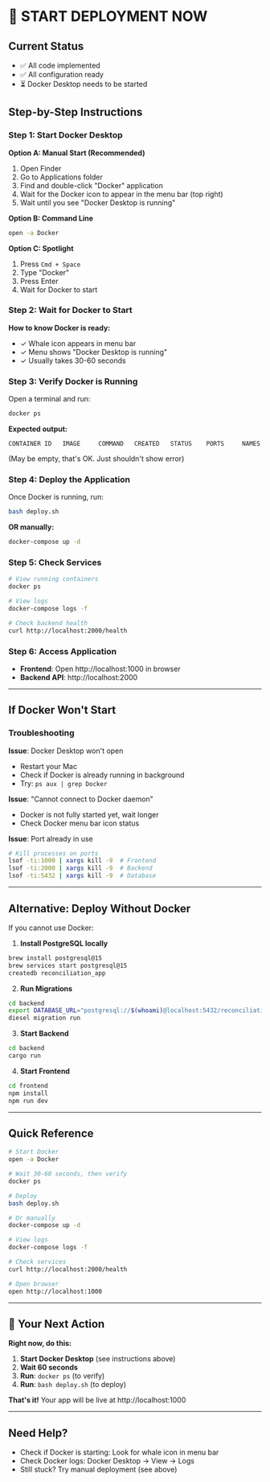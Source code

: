 # 🚀 START DEPLOYMENT NOW

## Current Status
- ✅ All code implemented
- ✅ All configuration ready
- ⏳ Docker Desktop needs to be started

## Step-by-Step Instructions

### Step 1: Start Docker Desktop

**Option A: Manual Start (Recommended)**
1. Open Finder
2. Go to Applications folder
3. Find and double-click "Docker" application
4. Wait for the Docker icon to appear in the menu bar (top right)
5. Wait until you see "Docker Desktop is running"

**Option B: Command Line**
```bash
open -a Docker
```

**Option C: Spotlight**
1. Press `Cmd + Space`
2. Type "Docker"
3. Press Enter
4. Wait for Docker to start

### Step 2: Wait for Docker to Start

**How to know Docker is ready:**
- ✓ Whale icon appears in menu bar
- ✓ Menu shows "Docker Desktop is running"
- ✓ Usually takes 30-60 seconds

### Step 3: Verify Docker is Running

Open a terminal and run:
```bash
docker ps
```

**Expected output:**
```
CONTAINER ID   IMAGE     COMMAND   CREATED   STATUS    PORTS     NAMES
```

(May be empty, that's OK. Just shouldn't show error)

### Step 4: Deploy the Application

Once Docker is running, run:
```bash
bash deploy.sh
```

**OR manually:**
```bash
docker-compose up -d
```

### Step 5: Check Services

```bash
# View running containers
docker ps

# View logs
docker-compose logs -f

# Check backend health
curl http://localhost:2000/health
```

### Step 6: Access Application

- **Frontend**: Open http://localhost:1000 in browser
- **Backend API**: http://localhost:2000

---

## If Docker Won't Start

### Troubleshooting

**Issue**: Docker Desktop won't open
- Restart your Mac
- Check if Docker is already running in background
- Try: `ps aux | grep Docker`

**Issue**: "Cannot connect to Docker daemon"
- Docker is not fully started yet, wait longer
- Check Docker menu bar icon status

**Issue**: Port already in use
```bash
# Kill processes on ports
lsof -ti:1000 | xargs kill -9  # Frontend
lsof -ti:2000 | xargs kill -9  # Backend
lsof -ti:5432 | xargs kill -9  # Database
```

---

## Alternative: Deploy Without Docker

If you cannot use Docker:

1. **Install PostgreSQL locally**
```bash
brew install postgresql@15
brew services start postgresql@15
createdb reconciliation_app
```

2. **Run Migrations**
```bash
cd backend
export DATABASE_URL="postgresql://$(whoami)@localhost:5432/reconciliation_app"
diesel migration run
```

3. **Start Backend**
```bash
cd backend
cargo run
```

4. **Start Frontend**
```bash
cd frontend
npm install
npm run dev
```

---

## Quick Reference

```bash
# Start Docker
open -a Docker

# Wait 30-60 seconds, then verify
docker ps

# Deploy
bash deploy.sh

# Or manually
docker-compose up -d

# View logs
docker-compose logs -f

# Check services
curl http://localhost:2000/health

# Open browser
open http://localhost:1000
```

---

## 🎯 Your Next Action

**Right now, do this:**

1. **Start Docker Desktop** (see instructions above)
2. **Wait 60 seconds**
3. **Run**: `docker ps` (to verify)
4. **Run**: `bash deploy.sh` (to deploy)

**That's it!** Your app will be live at http://localhost:1000

---

## Need Help?

- Check if Docker is starting: Look for whale icon in menu bar
- Check Docker logs: Docker Desktop → View → Logs
- Still stuck? Try manual deployment (see above)

